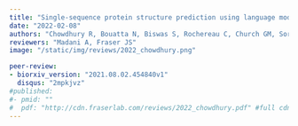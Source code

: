 ```yaml
---
title: "Single-sequence protein structure prediction using language models from deep learning"
date: "2022-02-08"
authors: "Chowdhury R, Bouatta N, Biswas S, Rochereau C, Church GM, Sorger PK, AlQuraishi M"
reviewers: "Madani A, Fraser JS"
image: "/static/img/reviews/2022_chowdhury.png"

peer-review:
- biorxiv_version: "2021.08.02.454840v1"
  disqus: "2mpkjvz"
#published:
#- pmid: ""
#  pdf: "http://cdn.fraserlab.com/reviews/2022_chowdhury.pdf" #full cdn link
---
```

